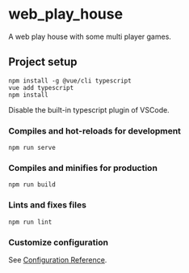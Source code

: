 # web_play_house

A web play house with some multi player games.

## Project setup

```
npm install -g @vue/cli typescript
vue add typescript
npm install
```

Disable the built-in typescript plugin of VSCode.

### Compiles and hot-reloads for development

```
npm run serve
```

### Compiles and minifies for production

```
npm run build
```

### Lints and fixes files

```
npm run lint
```

### Customize configuration

See [Configuration Reference](https://cli.vuejs.org/config/).
